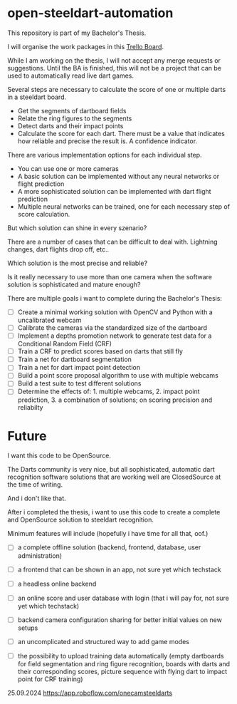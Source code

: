# open-steeldart-automation
This repository is part of my Bachelor's Thesis.

I will organise the work packages in this [Trello Board](https://trello.com/b/ET7HVk3v/steeldart-recognition).

While I am working on the thesis, I will not accept any merge requests or suggestions. Until the BA is finished, this will not be a project that can be used to automatically read live dart games.

Several steps are necessary to calculate the score of one or multiple darts in a steeldart board.
- Get the segments of dartboard fields
- Relate the ring figures to the segments
- Detect darts and their impact points
- Calculate the score for each dart. There must be a value that indicates how reliable and precise the result is. A confidence indicator.

There are various implementation options for each individual step.
- You can use one or more cameras
- A basic solution can be implemented without any neural networks or flight prediction
- A more sophisticated solution can be implemented with dart flight prediction
- Multiple neural networks can be trained, one for each necessary step of score calculation.

But which solution can shine in every szenario?

There are a number of cases that can be difficult to deal with. Lightning changes, dart flights drop off, etc..

Which solution is the most precise and reliable?

Is it really necessary to use more than one camera when the software solution is sophisticated and mature enough?

There are multiple goals i want to complete during the Bachelor's Thesis:
- [ ] Create a minimal working solution with OpenCV and Python with a uncalibrated webcam
- [ ] Calibrate the cameras via the standardized size of the dartboard
- [ ] Implement a depths promotion network to generate test data for a Conditional Random Field (CRF)
- [ ] Train a CRF to predict scores based on darts that still fly
- [ ] Train a net for dartboard segmentation
- [ ] Train a net for dart impact point detection
- [ ] Build a point score proposal algorithm to use with multiple webcams
- [ ] Build a test suite to test different solutions
- [ ] Determine the effects of: 1. multiple webcams, 2. impact point prediction, 3. a combination of solutions; on scoring precision and reliabilty

# Future
I want this code to be OpenSource.

The Darts community is very nice, but all sophisticated, automatic dart recognition software solutions that are working well are ClosedSource at the time of writing.

And i don't like that.

After i completed the thesis, i want to use this code to create a complete and OpenSource solution to steeldart recognition.

Minimum features will include (hopefully i have time for all that, oof.)
- [ ] a complete offline solution (backend, frontend, database, user administration)
- [ ] a frontend that can be shown in an app, not sure yet which techstack
- [ ] a headless online backend
- [ ] an online score and user database with login (that i will pay for, not sure yet which techstack)
- [ ] backend camera configuration sharing for better initial values on new setups
- [ ] an uncomplicated and structured way to add game modes
- [ ] the possibility to upload training data automatically (empty dartboards for field segmentation and ring figure recognition, boards with darts and their corresponding scores, picture sequence with flying dart to impact point for CRF training)


25.09.2024
https://app.roboflow.com/onecamsteeldarts

